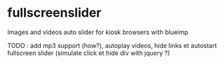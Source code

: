 # fullscreenslider
Images and videos auto slider for kiosk browsers with blueimp

TODO : add mp3 support (how?), autoplay videos, hide links et autostart fullscreen slider (simulate click et hide div with jquery ?)
